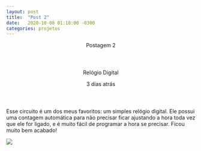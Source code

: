 ```yaml
---
layout: post
title:  "Post 2"
date:   2020-10-08 01:18:00 -0300
categories: projetos
---
```


<header>
Postagem 2
</header>
<section>
    <article>
        <header class="hd-posts">
            <p>Relógio Digital</p>
            <p id="dias">3 dias atrás</p>
        </header>
    </article>
    <article>
        <p>
            Esse circuito é um dos meus favoritos: um simples relógio digital. Ele possui uma contagem automática para não precisar ficar ajustando a hora toda vez que ele for ligado, e é muito fácil de programar a hora se precisar. Ficou muito bem acabado!
        </P>
        <img class="posts-img" src="{{ '/assets/images/Cir2.jpg' | relative_url }}">
    </article>
</section> 
